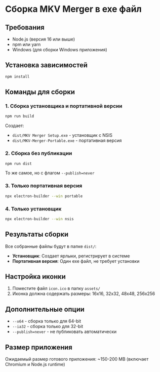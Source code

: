 # Сборка MKV Merger в exe файл

## Требования
- Node.js (версия 16 или выше)
- npm или yarn
- Windows (для сборки Windows приложения)

## Установка зависимостей
```bash
npm install
```

## Команды для сборки

### 1. Сборка установщика и портативной версии
```bash
npm run build
```
Создает:
- `dist/MKV Merger Setup.exe` - установщик с NSIS
- `dist/MKV-Merger-Portable.exe` - портативная версия

### 2. Сборка без публикации
```bash
npm run dist
```
То же самое, но с флагом `--publish=never`

### 3. Только портативная версия
```bash
npx electron-builder --win portable
```

### 4. Только установщик
```bash
npx electron-builder --win nsis
```

## Результаты сборки
Все собранные файлы будут в папке `dist/`:
- **Установщик**: Создает ярлыки, регистрирует в системе
- **Портативная версия**: Один exe файл, не требует установки

## Настройка иконки
1. Поместите файл `icon.ico` в папку `assets/`
2. Иконка должна содержать размеры: 16x16, 32x32, 48x48, 256x256

## Дополнительные опции
- `--x64` - сборка только для 64-bit
- `--ia32` - сборка только для 32-bit
- `--publish=never` - не публиковать автоматически

## Размер приложения
Ожидаемый размер готового приложения: ~150-200 MB
(включает Chromium и Node.js runtime) 